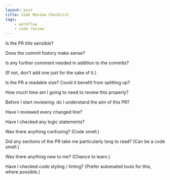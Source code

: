 ```yaml
---
layout: post
title: Code Review Checklist
tags:
    - workflow
    - code review
---
```


Is the PR title sensible?

Does the commit history make sense?

Is any further comment needed in addition to the commits?

(If not, don't add one just for the sake of it.)

Is the PR a readable size? Could it benefit from splitting up?

How much time am I going to need to review this properly?

Before I start reviewing: do I understand the aim of this PR?

Have I reviewed every changed line?

Have I checked any logic statements?

Was there anything confusing? (Code smell.)

Did any sections of the PR take me particularly long to read? (Can be a code smell.)

Was there anything new to me? (Chance to learn.)

Have I checked code styling / linting? (Prefer automated tools for this, where possible.)
